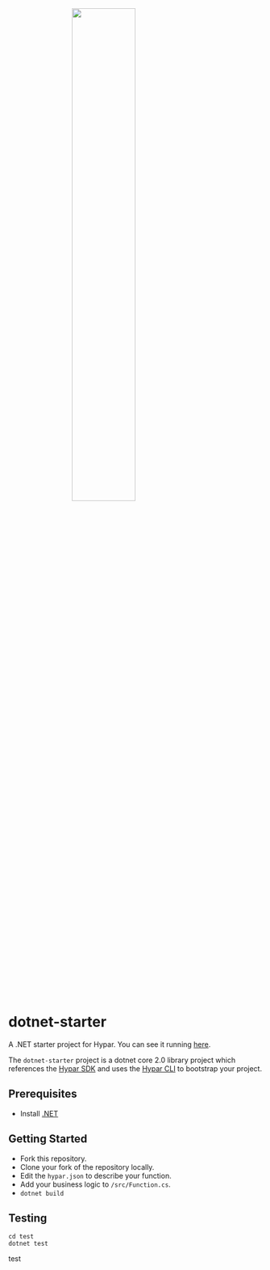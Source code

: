 <img src="https://github.com/hypar-io/sdk/blob/master/hypar_logo.svg" width="300px" style="display: block;margin-left: auto;margin-right: auto;width: 50%;">

# dotnet-starter
A .NET starter project for Hypar. You can see it running [here](https://explore.hypar.io/functions/hypar-dotnet-starter).

The `dotnet-starter` project is a dotnet core 2.0 library project which references the [Hypar SDK](https://github.com/hypar-io/sdk) and uses the [Hypar CLI](https://github.com/hypar-io/sdk/tree/master/src/cli) to bootstrap your project.

## Prerequisites
- Install [.NET](https://www.microsoft.com/net/)

## Getting Started
- Fork this repository.
- Clone your fork of the repository locally.
- Edit the `hypar.json` to describe your function.
- Add your business logic to `/src/Function.cs`.
- `dotnet build`

## Testing
```
cd test
dotnet test
```
test
